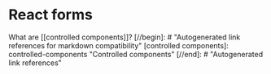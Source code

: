 # React forms

What are [[controlled components]]?
[//begin]: # "Autogenerated link references for markdown compatibility"
[controlled components]: controlled-components "Controlled components"
[//end]: # "Autogenerated link references"